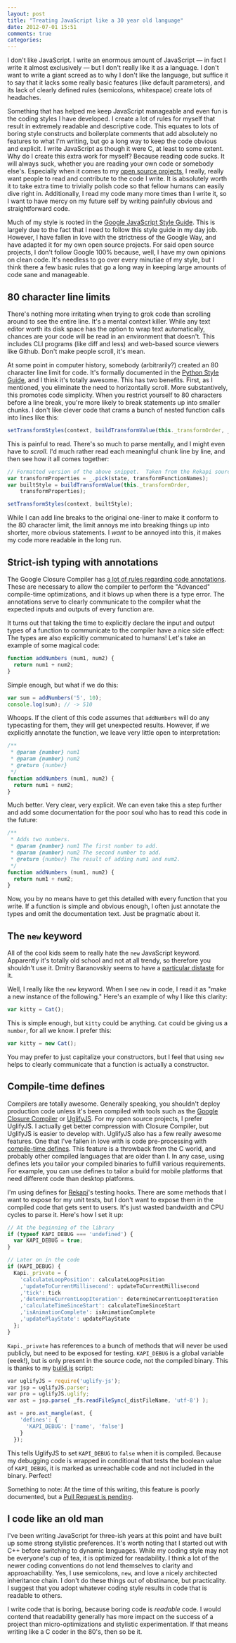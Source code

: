 ```yaml
---
layout: post
title: "Treating JavaScript like a 30 year old language"
date: 2012-07-01 15:51
comments: true
categories:
---
```


I don't like JavaScript.  I write an enormous amount of JavaScript — in fact I write it almost exclusively — but I don't really like it as a language.  I don't want to write a giant screed as to why I don't like the language, but suffice it to say that it lacks some really basic features (like default parameters), and its lack of clearly defined rules (semicolons, whitespace) create lots of headaches.

Something that has helped me keep JavaScript manageable and even fun is the coding styles I have developed.  I create a lot of rules for myself that result in extremely readable and descriptive code.  This equates to lots of boring style constructs and boilerplate comments that add absolutely no features to what I'm writing, but go a long way to keep the code obvious and explicit.  I write JavaScript as though it were C, at least to some extent.  Why do I create this extra work for myself?  Because reading code sucks.  It will always suck, whether you are reading your own code or somebody else's.  Especially when it comes to my [open source projects](https://github.com/jeremyckahn), I really, really want people to read and contribute to the code I write.  It is absolutely worth it to take extra time to trivially polish code so that fellow humans can easily dive right in.  Additionally, I read my code many more times than I write it, so I want to have mercy on my future self by writing painfully obvious and straightforward code.

Much of my style is rooted in the [Google JavaScript Style Guide](http://google-styleguide.googlecode.com/svn/trunk/javascriptguide.xml).  This is largely due to the fact that I need to follow this style guide in my day job.  However, I have fallen in love with the strictness of the Google Way, and have adapted it for my own open source projects.  For said open source projects, I don't follow Google 100% because, well, I have my own opinions on clean code.  It's needless to go over every minutiae of my style, but I think there a few basic rules that go a long way in keeping large amounts of code sane and manageable.

## 80 character line limits

There's nothing more irritating when trying to grok code than scrolling around to see the entire line.  It's a mental context killer.  While any text editor worth its disk space has the option to wrap text automatically, chances are your code will be read in an environment that doesn't.  This includes CLI programs (like diff and less) and web-based source viewers like Github.  Don't make people scroll, it's mean.

At some point in computer history, somebody (arbitrarily?) created an 80 character line limit for code.  It's formally documented in the [Python Style Guide](http://www.python.org/dev/peps/pep-0008/#maximum-line-length), and I think it's totally awesome.  This has two benefits.  First, as I mentioned, you eliminate the need to horizontally scroll.  More substantively, this promotes code simplicity.  When you restrict yourself to 80 characters before a line break, you're more likely to break statements up into smaller chunks.  I don't like clever code that crams a bunch of nested function calls into lines like this:

```javascript
setTransformStyles(context, buildTransformValue(this._transformOrder, _.pick(state, transformFunctionNames)));
```

This is painful to read.  There's so much to parse mentally, and I might even have to _scroll_.  I'd much rather read each meaningful chunk line by line, and then see how it all comes together:

```javascript
// Formatted version of the above snippet.  Taken from the Rekapi source.
var transformProperties = _.pick(state, transformFunctionNames);
var builtStyle = buildTransformValue(this._transformOrder,
    transformProperties);

setTransformStyles(context, builtStyle);
```

While I can add line breaks to the original one-liner to make it conform to the 80 character limit, the limit annoys me into breaking things up into shorter, more obvious statements.  I _want_ to be annoyed into this, it makes my code more readable in the long run.

## Strict-ish typing with annotations

The Google Closure Compiler has [a lot of rules regarding code annotations](https://developers.google.com/closure/compiler/docs/js-for-compiler).  These are necessary to allow the compiler to perform the "Advanced" compile-time optimizations, and it blows up when there is a type error.  The annotations serve to clearly communicate to the compiler what the expected inputs and outputs of every function are.

It turns out that taking the time to explicitly declare the input and output types of a function to communicate to the compiler have a nice side effect: The types are also explicitly communicated to humans!  Let's take an example of some magical code:

```javascript
function addNumbers (num1, num2) {
  return num1 + num2;
}
```

Simple enough, but what if we do this:

```javascript
var sum = addNumbers('5', 10);
console.log(sum); // -> 510
```

Whoops.  If the client of this code assumes that `addNumbers` will do any typecasting for them, they will get unexpected results.  However, if we explicitly annotate the function, we leave very little open to interpretation:

```javascript
/**
 * @param {number} num1
 * @param {number} num2
 * @return {number}
 */
function addNumbers (num1, num2) {
  return num1 + num2;
}
```

Much better.  Very clear, very explicit.  We can even take this a step further and add some documentation for the poor soul who has to read this code in the future:

```javascript
/**
 * Adds two numbers.
 * @param {number} num1 The first number to add.
 * @param {number} num2 The second number to add.
 * @return {number} The result of adding num1 and num2.
 */
function addNumbers (num1, num2) {
  return num1 + num2;
}
```

Now, you by no means have to get this detailed with every function that you write.  If a function is simple and obvious enough, I often just annotate the types and omit the documentation text.  Just be pragmatic about it.

## The `new` keyword

All of the cool kids seem to really hate the `new` JavaScript keyword.  Apparently it's totally old school and not at all trendy, so therefore you shouldn't use it.  Dmitry Baranovskiy seems to have a [particular distaste](http://dmitry.baranovskiy.com/post/something-new) for it.

Well, I really like the `new` keyword.  When I see `new` in code, I read it as "make a new instance of the following."  Here's an example of why I like this clarity:

```javascript
var kitty = Cat();
```

This is simple enough, but `kitty` could be anything. `Cat` could be giving us a `number`, for all we know.  I prefer this:

```javascript
var kitty = new Cat();
```

You may prefer to just capitalize your constructors, but I feel that using `new`  helps to clearly communicate that a function is actually a constructor.

## Compile-time defines

Compilers are totally awesome.  Generally speaking, you shouldn't deploy production code unless it's been compiled with tools such as the [Google Closure Compiler](https://developers.google.com/closure/compiler/) or [UglifyJS](https://github.com/mishoo/UglifyJS).  For my open source projects, I prefer UglifyJS.  I actually get better compression with Closure Compiler, but UglifyJS is easier to develop with.  UglifyJS also has a few really awesome features.  One that I've fallen in love with is code pre-processing with [compile-time defines](https://github.com/mishoo/UglifyJS#use-as-a-code-pre-processor).  This feature is a throwback from the C world, and probably other compiled languages that are older than I.  In any case, using defines lets you tailor your compiled binaries to fulfill various requirements.  For example, you can use defines to tailor a build for mobile platforms that need different code than desktop platforms.

I'm using defines for [Rekapi](https://github.com/jeremyckahn/rekapi)'s testing hooks.  There are some methods that I want to expose for my unit tests, but I don't want to expose them in the compiled code that gets sent to users.  It's just wasted bandwidth and CPU cycles to parse it.  Here's how I set it up:

```javascript
// At the beginning of the library
if (typeof KAPI_DEBUG === 'undefined') {
  var KAPI_DEBUG = true;
}
```

```javascript
// Later on in the code
if (KAPI_DEBUG) {
  Kapi._private = {
    'calculateLoopPosition': calculateLoopPosition
    ,'updateToCurrentMillisecond': updateToCurrentMillisecond
    ,'tick': tick
    ,'determineCurrentLoopIteration': determineCurrentLoopIteration
    ,'calculateTimeSinceStart': calculateTimeSinceStart
    ,'isAnimationComplete': isAnimationComplete
    ,'updatePlayState': updatePlayState
  };
}
```

`Kapi._private` has references to a bunch of methods that will never be used publicly, but need to be exposed for testing.  `KAPI_DEBUG` is a global variable (eeek!), but is only present in the source code, not the compiled binary.  This is thanks to my [build.js](https://github.com/jeremyckahn/rekapi/blob/master/build.js) script:

```javascript
var uglifyJS = require('uglify-js');
var jsp = uglifyJS.parser;
var pro = uglifyJS.uglify;
var ast = jsp.parse( _fs.readFileSync(_distFileName, 'utf-8') );

ast = pro.ast_mangle(ast, {
    'defines': {
      'KAPI_DEBUG': ['name', 'false']
    }
  });
```

This tells UglifyJS to set `KAPI_DEBUG` to `false` when it is compiled.  Because my debugging code is wrapped in conditional that tests the boolean value of `KAPI_DEBUG`, it is marked as unreachable code and not included in the binary.  Perfect!

Something to note: At the time of this writing, this feature is poorly documented, but a [Pull Request is pending](https://github.com/mishoo/UglifyJS/pull/343).

## I code like an old man

I've been writing JavaScript for three-ish years at this point and have built up some strong stylistic preferences.  It's worth noting that I started out with C++ before switching to dynamic languages.  While my coding style may not be everyone's cup of tea, it is optimized for readability.  I think a lot of the newer coding conventions do not lend themselves to clarity and approachability.  Yes, I use semicolons, `new`, and love a nicely architected inheritance chain.  I don't do these things out of obstinance, but practicality.  I suggest that you adopt whatever coding style results in code that is readable to others.

I write code that is boring, because boring code is _readable_ code.  I would contend that readability generally has more impact on the success of a project than micro-optimizations and stylistic experimentation.  If that means writing like a C coder in the 80's, then so be it.
